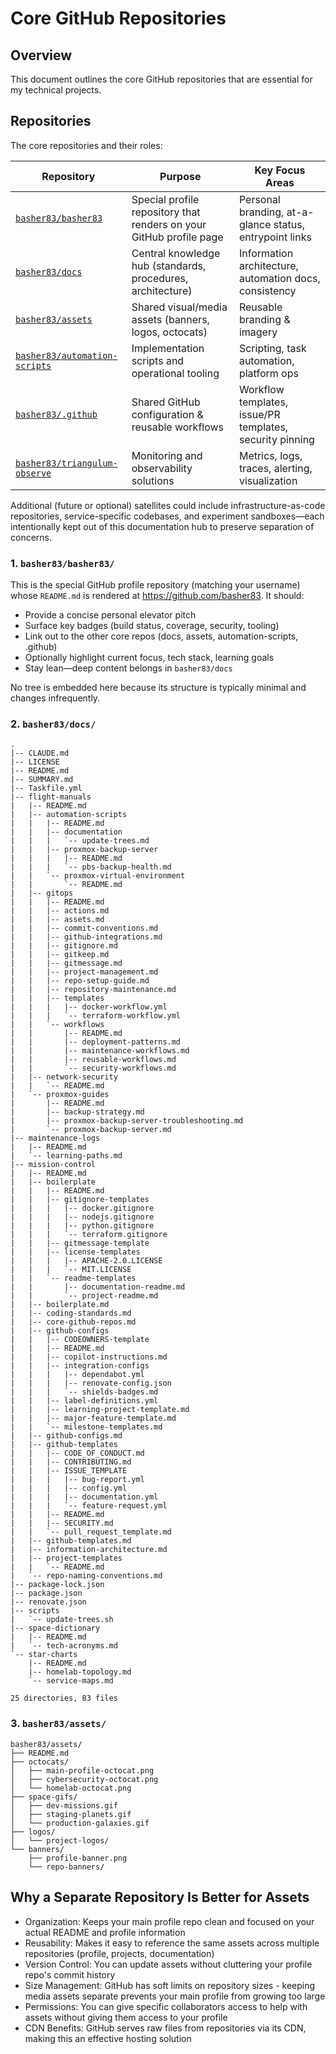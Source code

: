 # Core GitHub Repositories

## Overview

This document outlines the core GitHub repositories that are essential for my technical projects.

## Repositories

The core repositories and their roles:

| Repository                                                                      | Purpose                                                             | Key Focus Areas                                          |
| ------------------------------------------------------------------------------- | ------------------------------------------------------------------- | -------------------------------------------------------- |
| [`basher83/basher83`](https://github.com/basher83/basher83)                     | Special profile repository that renders on your GitHub profile page | Personal branding, at-a-glance status, entrypoint links  |
| [`basher83/docs`](https://github.com/basher83/docs)                             | Central knowledge hub (standards, procedures, architecture)         | Information architecture, automation docs, consistency   |
| [`basher83/assets`](https://github.com/basher83/assets)                         | Shared visual/media assets (banners, logos, octocats)               | Reusable branding & imagery                              |
| [`basher83/automation-scripts`](https://github.com/basher83/automation-scripts) | Implementation scripts and operational tooling                      | Scripting, task automation, platform ops                 |
| [`basher83/.github`](https://github.com/basher83/.github)                       | Shared GitHub configuration & reusable workflows                    | Workflow templates, issue/PR templates, security pinning |
| [`basher83/triangulum-observe`](https://github.com/basher83/triangulum-observe) | Monitoring and observability solutions                              | Metrics, logs, traces, alerting, visualization           |

Additional (future or optional) satellites could include infrastructure-as-code repositories,
service-specific codebases, and experiment sandboxes—each intentionally kept out of this
documentation hub to preserve separation of concerns.

### 1. `basher83/basher83/`

This is the special GitHub profile repository (matching your username) whose `README.md` is rendered
at https://github.com/basher83. It should:

- Provide a concise personal elevator pitch
- Surface key badges (build status, coverage, security, tooling)
- Link out to the other core repos (docs, assets, automation-scripts, .github)
- Optionally highlight current focus, tech stack, learning goals
- Stay lean—deep content belongs in `basher83/docs`

No tree is embedded here because its structure is typically minimal and changes infrequently.

### 2. `basher83/docs/`

<!-- DOCS-TREE-START -->
```plaintext
.
|-- CLAUDE.md
|-- LICENSE
|-- README.md
|-- SUMMARY.md
|-- Taskfile.yml
|-- flight-manuals
|   |-- README.md
|   |-- automation-scripts
|   |   |-- README.md
|   |   |-- documentation
|   |   |   `-- update-trees.md
|   |   |-- proxmox-backup-server
|   |   |   |-- README.md
|   |   |   `-- pbs-backup-health.md
|   |   `-- proxmox-virtual-environment
|   |       `-- README.md
|   |-- gitops
|   |   |-- README.md
|   |   |-- actions.md
|   |   |-- assets.md
|   |   |-- commit-conventions.md
|   |   |-- github-integrations.md
|   |   |-- gitignore.md
|   |   |-- gitkeep.md
|   |   |-- gitmessage.md
|   |   |-- project-management.md
|   |   |-- repo-setup-guide.md
|   |   |-- repository-maintenance.md
|   |   |-- templates
|   |   |   |-- docker-workflow.yml
|   |   |   `-- terraform-workflow.yml
|   |   `-- workflows
|   |       |-- README.md
|   |       |-- deployment-patterns.md
|   |       |-- maintenance-workflows.md
|   |       |-- reusable-workflows.md
|   |       `-- security-workflows.md
|   |-- network-security
|   |   `-- README.md
|   `-- proxmox-guides
|       |-- README.md
|       |-- backup-strategy.md
|       |-- proxmox-backup-server-troubleshooting.md
|       `-- proxmox-backup-server.md
|-- maintenance-logs
|   |-- README.md
|   `-- learning-paths.md
|-- mission-control
|   |-- README.md
|   |-- boilerplate
|   |   |-- README.md
|   |   |-- gitignore-templates
|   |   |   |-- docker.gitignore
|   |   |   |-- nodejs.gitignore
|   |   |   |-- python.gitignore
|   |   |   `-- terraform.gitignore
|   |   |-- gitmessage-template
|   |   |-- license-templates
|   |   |   |-- APACHE-2.0.LICENSE
|   |   |   `-- MIT.LICENSE
|   |   `-- readme-templates
|   |       |-- documentation-readme.md
|   |       `-- project-readme.md
|   |-- boilerplate.md
|   |-- coding-standards.md
|   |-- core-github-repos.md
|   |-- github-configs
|   |   |-- CODEOWNERS-template
|   |   |-- README.md
|   |   |-- copilot-instructions.md
|   |   |-- integration-configs
|   |   |   |-- dependabot.yml
|   |   |   |-- renovate-config.json
|   |   |   `-- shields-badges.md
|   |   |-- label-definitions.yml
|   |   |-- learning-project-template.md
|   |   |-- major-feature-template.md
|   |   `-- milestone-templates.md
|   |-- github-configs.md
|   |-- github-templates
|   |   |-- CODE_OF_CONDUCT.md
|   |   |-- CONTRIBUTING.md
|   |   |-- ISSUE_TEMPLATE
|   |   |   |-- bug-report.yml
|   |   |   |-- config.yml
|   |   |   |-- documentation.yml
|   |   |   `-- feature-request.yml
|   |   |-- README.md
|   |   |-- SECURITY.md
|   |   `-- pull_request_template.md
|   |-- github-templates.md
|   |-- information-architecture.md
|   |-- project-templates
|   |   `-- README.md
|   `-- repo-naming-conventions.md
|-- package-lock.json
|-- package.json
|-- renovate.json
|-- scripts
|   `-- update-trees.sh
|-- space-dictionary
|   |-- README.md
|   `-- tech-acronyms.md
`-- star-charts
    |-- README.md
    |-- homelab-topology.md
    `-- service-maps.md

25 directories, 83 files
```
<!-- DOCS-TREE-END -->

### 3. `basher83/assets/`

```plaintext
basher83/assets/
├── README.md
├── octocats/
│   ├── main-profile-octocat.png
│   ├── cybersecurity-octocat.png
│   └── homelab-octocat.png
├── space-gifs/
│   ├── dev-missions.gif
│   ├── staging-planets.gif
│   └── production-galaxies.gif
├── logos/
│   └── project-logos/
└── banners/
    ├── profile-banner.png
    └── repo-banners/
```

## Why a Separate Repository Is Better for Assets

- Organization: Keeps your main profile repo clean and focused on your actual README and profile
  information
- Reusability: Makes it easy to reference the same assets across multiple repositories (profile,
  projects, documentation)
- Version Control: You can update assets without cluttering your profile repo's commit history
- Size Management: GitHub has soft limits on repository sizes - keeping media assets separate
  prevents your main profile from growing too large
- Permissions: You can give specific collaborators access to help with assets without giving them
  access to your profile
- CDN Benefits: GitHub serves raw files from repositories via its CDN, making this an effective
  hosting solution
